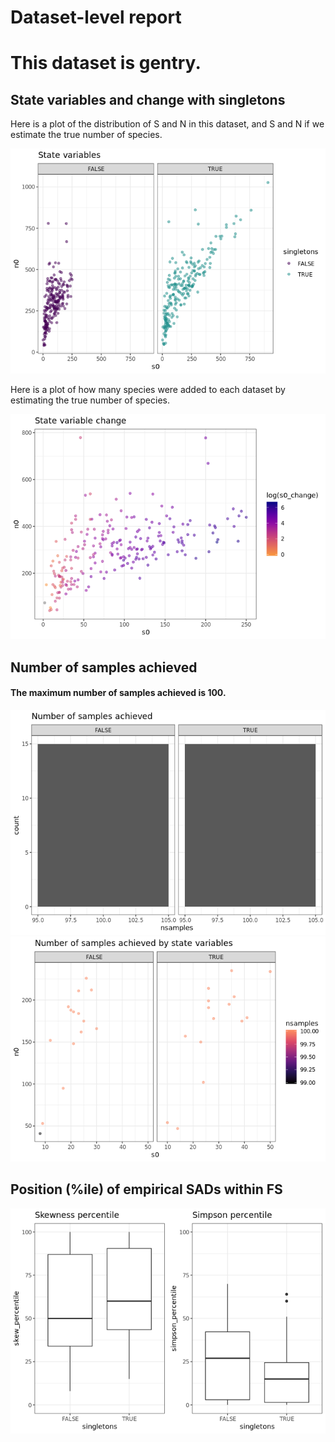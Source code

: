 Dataset-level report
================

This dataset is gentry.
=======================

State variables and change with singletons
------------------------------------------

Here is a plot of the distribution of S and N in this dataset, and S and N if we estimate the true number of species.

![](gentry_report_files/figure-markdown_github/statevars-1.png)

Here is a plot of how many species were added to each dataset by estimating the true number of species.

![](gentry_report_files/figure-markdown_github/sv%20change-1.png)

Number of samples achieved
--------------------------

#### The maximum number of samples achieved is 100.

![](gentry_report_files/figure-markdown_github/plot%20nb%20samples-1.png)![](gentry_report_files/figure-markdown_github/plot%20nb%20samples-2.png)

Position (%ile) of empirical SADs within FS
-------------------------------------------

![](gentry_report_files/figure-markdown_github/empirical%20positions-1.png)

